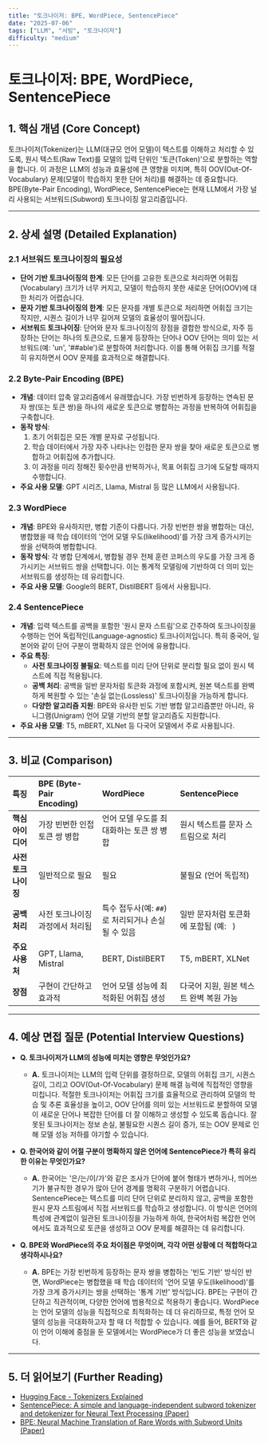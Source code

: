 ```yaml
---
title: "토크나이저: BPE, WordPiece, SentencePiece"
date: "2025-07-06"
tags: ["LLM", "서빙", "토크나이저"]
difficulty: "medium"
---
```


# 토크나이저: BPE, WordPiece, SentencePiece

## 1. 핵심 개념 (Core Concept)

토크나이저(Tokenizer)는 LLM(대규모 언어 모델)이 텍스트를 이해하고 처리할 수 있도록, 원시 텍스트(Raw Text)를 모델의 입력 단위인 '토큰(Token)'으로 분할하는 역할을 합니다. 이 과정은 LLM의 성능과 효율성에 큰 영향을 미치며, 특히 OOV(Out-Of-Vocabulary) 문제(모델이 학습하지 못한 단어 처리)를 해결하는 데 중요합니다. BPE(Byte-Pair Encoding), WordPiece, SentencePiece는 현재 LLM에서 가장 널리 사용되는 서브워드(Subword) 토크나이징 알고리즘입니다.

---

## 2. 상세 설명 (Detailed Explanation)

### 2.1 서브워드 토크나이징의 필요성

*   **단어 기반 토크나이징의 한계**: 모든 단어를 고유한 토큰으로 처리하면 어휘집(Vocabulary) 크기가 너무 커지고, 모델이 학습하지 못한 새로운 단어(OOV)에 대한 처리가 어렵습니다.
*   **문자 기반 토크나이징의 한계**: 모든 문자를 개별 토큰으로 처리하면 어휘집 크기는 작지만, 시퀀스 길이가 너무 길어져 모델의 효율성이 떨어집니다.
*   **서브워드 토크나이징**: 단어와 문자 토크나이징의 장점을 결합한 방식으로, 자주 등장하는 단어는 하나의 토큰으로, 드물게 등장하는 단어나 OOV 단어는 의미 있는 서브워드(예: 'un', '##able')로 분할하여 처리합니다. 이를 통해 어휘집 크기를 적절히 유지하면서 OOV 문제를 효과적으로 해결합니다.

### 2.2 Byte-Pair Encoding (BPE)

*   **개념**: 데이터 압축 알고리즘에서 유래했습니다. 가장 빈번하게 등장하는 연속된 문자 쌍(또는 토큰 쌍)을 하나의 새로운 토큰으로 병합하는 과정을 반복하여 어휘집을 구축합니다.
*   **동작 방식**:
    1.  초기 어휘집은 모든 개별 문자로 구성됩니다.
    2.  학습 데이터에서 가장 자주 나타나는 인접한 문자 쌍을 찾아 새로운 토큰으로 병합하고 어휘집에 추가합니다.
    3.  이 과정을 미리 정해진 횟수만큼 반복하거나, 목표 어휘집 크기에 도달할 때까지 수행합니다.
*   **주요 사용 모델**: GPT 시리즈, Llama, Mistral 등 많은 LLM에서 사용됩니다.

### 2.3 WordPiece

*   **개념**: BPE와 유사하지만, 병합 기준이 다릅니다. 가장 빈번한 쌍을 병합하는 대신, 병합했을 때 학습 데이터의 '언어 모델 우도(likelihood)'를 가장 크게 증가시키는 쌍을 선택하여 병합합니다.
*   **동작 방식**: 각 병합 단계에서, 병합될 경우 전체 훈련 코퍼스의 우도를 가장 크게 증가시키는 서브워드 쌍을 선택합니다. 이는 통계적 모델링에 기반하여 더 의미 있는 서브워드를 생성하는 데 유리합니다.
*   **주요 사용 모델**: Google의 BERT, DistilBERT 등에서 사용됩니다.

### 2.4 SentencePiece

*   **개념**: 입력 텍스트를 공백을 포함한 '원시 문자 스트림'으로 간주하여 토크나이징을 수행하는 언어 독립적인(Language-agnostic) 토크나이저입니다. 특히 중국어, 일본어와 같이 단어 구분이 명확하지 않은 언어에 유용합니다.
*   **주요 특징**:
    *   **사전 토크나이징 불필요**: 텍스트를 미리 단어 단위로 분리할 필요 없이 원시 텍스트에 직접 적용됩니다.
    *   **공백 처리**: 공백을 일반 문자처럼 토큰화 과정에 포함시켜, 원본 텍스트를 완벽하게 복원할 수 있는 '손실 없는(Lossless)' 토크나이징을 가능하게 합니다.
    *   **다양한 알고리즘 지원**: BPE와 유사한 빈도 기반 병합 알고리즘뿐만 아니라, 유니그램(Unigram) 언어 모델 기반의 분할 알고리즘도 지원합니다.
*   **주요 사용 모델**: T5, mBERT, XLNet 등 다국어 모델에서 주로 사용됩니다.

---

## 3. 비교 (Comparison)

| 특징           | BPE (Byte-Pair Encoding)             | WordPiece                                  | SentencePiece                               |
| :------------- | :----------------------------------- | :----------------------------------------- | :------------------------------------------ |
| **핵심 아이디어** | 가장 빈번한 인접 토큰 쌍 병합        | 언어 모델 우도를 최대화하는 토큰 쌍 병합   | 원시 텍스트를 문자 스트림으로 처리          |
| **사전 토크나이징** | 일반적으로 필요                      | 필요                                       | 불필요 (언어 독립적)                        |
| **공백 처리**  | 사전 토크나이징 과정에서 처리됨      | 특수 접두사(예: `##`)로 처리되거나 손실될 수 있음 | 일반 문자처럼 토큰화에 포함됨 (예: ` `)     |
| **주요 사용처** | GPT, Llama, Mistral                  | BERT, DistilBERT                           | T5, mBERT, XLNet                            |
| **장점**       | 구현이 간단하고 효과적               | 언어 모델 성능에 최적화된 어휘집 생성      | 다국어 지원, 원본 텍스트 완벽 복원 가능     |

---

## 4. 예상 면접 질문 (Potential Interview Questions)

*   **Q. 토크나이저가 LLM의 성능에 미치는 영향은 무엇인가요?**
    *   **A.** 토크나이저는 LLM의 입력 단위를 결정하므로, 모델의 어휘집 크기, 시퀀스 길이, 그리고 OOV(Out-Of-Vocabulary) 문제 해결 능력에 직접적인 영향을 미칩니다. 적절한 토크나이저는 어휘집 크기를 효율적으로 관리하여 모델의 학습 및 추론 효율성을 높이고, OOV 단어를 의미 있는 서브워드로 분할하여 모델이 새로운 단어나 복잡한 단어를 더 잘 이해하고 생성할 수 있도록 돕습니다. 잘못된 토크나이저는 정보 손실, 불필요한 시퀀스 길이 증가, 또는 OOV 문제로 인해 모델 성능 저하를 야기할 수 있습니다.

*   **Q. 한국어와 같이 어절 구분이 명확하지 않은 언어에 SentencePiece가 특히 유리한 이유는 무엇인가요?**
    *   **A.** 한국어는 '은/는/이/가'와 같은 조사가 단어에 붙어 형태가 변하거나, 띄어쓰기가 불규칙한 경우가 많아 단어 경계를 명확히 구분하기 어렵습니다. SentencePiece는 텍스트를 미리 단어 단위로 분리하지 않고, 공백을 포함한 원시 문자 스트림에서 직접 서브워드를 학습하고 생성합니다. 이 방식은 언어의 특성에 관계없이 일관된 토크나이징을 가능하게 하여, 한국어처럼 복잡한 언어에서도 효과적으로 토큰을 생성하고 OOV 문제를 해결하는 데 유리합니다.

*   **Q. BPE와 WordPiece의 주요 차이점은 무엇이며, 각각 어떤 상황에 더 적합하다고 생각하시나요?**
    *   **A.** BPE는 가장 빈번하게 등장하는 문자 쌍을 병합하는 '빈도 기반' 방식인 반면, WordPiece는 병합했을 때 학습 데이터의 '언어 모델 우도(likelihood)'를 가장 크게 증가시키는 쌍을 선택하는 '통계 기반' 방식입니다. BPE는 구현이 간단하고 직관적이며, 다양한 언어에 범용적으로 적용하기 좋습니다. WordPiece는 언어 모델의 성능을 직접적으로 최적화하는 데 더 유리하므로, 특정 언어 모델의 성능을 극대화하고자 할 때 더 적합할 수 있습니다. 예를 들어, BERT와 같이 언어 이해에 중점을 둔 모델에서는 WordPiece가 더 좋은 성능을 보였습니다.

---

## 5. 더 읽어보기 (Further Reading)

*   [Hugging Face - Tokenizers Explained](https://huggingface.co/docs/transformers/tokenizer_summary)
*   [SentencePiece: A simple and language-independent subword tokenizer and detokenizer for Neural Text Processing (Paper)](https://arxiv.org/abs/1808.07012)
*   [BPE: Neural Machine Translation of Rare Words with Subword Units (Paper)](https://arxiv.org/abs/1508.07909)